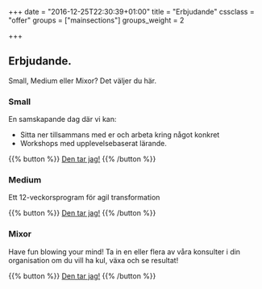 +++
date = "2016-12-25T22:30:39+01:00"
title = "Erbjudande"
cssclass = "offer"
groups = ["mainsections"]
groups_weight = 2

+++

## Erbjudande.
Small, Medium eller Mixor? Det väljer du här.
<!--more-->

### Small
En samskapande dag där vi kan:

* Sitta ner tillsammans med er och arbeta kring något konkret
* Workshops med upplevelsebaserat lärande.

{{% button %}}
[Den tar jag!](mailto:team@lixor.se)
{{% /button %}}

### Medium
Ett 12-veckorsprogram för agil transformation

{{% button %}}
[Den tar jag!](mailto:team@lixor.se)
{{% /button %}}

### Mixor
Have fun blowing your mind! Ta in en eller flera av våra konsulter i din organisation om du vill ha kul, växa och
se resultat!

{{% button %}}
[Den tar jag!](mailto:team@lixor.se)
{{% /button %}}

